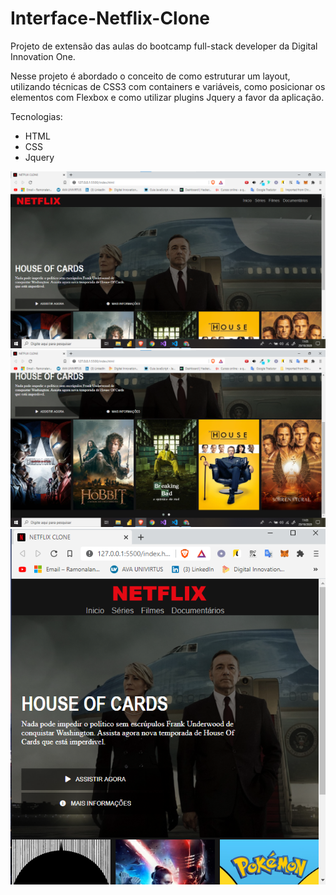 # Interface-Netflix-Clone
Projeto de extensão das aulas do bootcamp full-stack developer da Digital Innovation One.

Nesse projeto é abordado o conceito de como estruturar um layout, utilizando técnicas de CSS3 com containers e variáveis, como posicionar os elementos com Flexbox e como utilizar plugins Jquery a favor da aplicação.

Tecnologias:

 - HTML
 - CSS
 - Jquery


![](https://github.com/Ramon-Goveia/Interface-Netflix-Clone/blob/master/net-clone-01.png)
![](https://github.com/Ramon-Goveia/Interface-Netflix-Clone/blob/master/net-clone-03.png)
![](https://github.com/Ramon-Goveia/Interface-Netflix-Clone/blob/master/net-clone-02.png)
